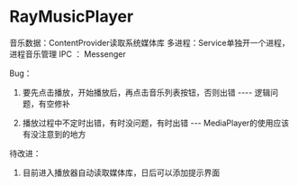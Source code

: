 # RayMusicPlayer
音乐数据：ContentProvider读取系统媒体库
多进程：Service单独开一个进程，进程音乐管理
IPC ： Messenger

Bug：

1. 要先点击播放，开始播放后，再点击音乐列表按钮，否则出错  ---- 逻辑问题，有空修补

2. 播放过程中不定时出错，有时没问题，有时出错 --- MediaPlayer的使用应该有没注意到的地方

待改进：
1. 目前进入播放器自动读取媒体库，日后可以添加提示界面
